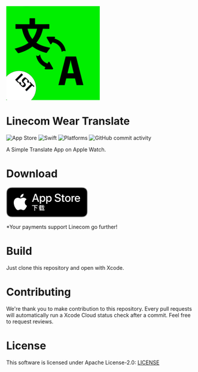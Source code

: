 <img src="./Linecom Wear Translate Watch App/Assets.xcassets/abouticon.imageset/未标题-1.png" align="center" height="250" width="250" />

# Linecom Wear Translate
![App Store](https://img.shields.io/badge/App_Store-05a3ec?style=flat-square&logo=app-store&logoColor=white)
![Swift](https://img.shields.io/badge/Swift-5.9-ef503d?style=flat-square)
![Platforms](https://img.shields.io/badge/Platforms-watchOS-004e9a?style=flat-square)
![GitHub commit activity](https://img.shields.io/github/commit-activity/m/Linecom-Software-Technologies/Linecom-Wear-Translate?style=flat-square)

A Simple Translate App on Apple Watch.
# Download
[![App Store](./README_resources/App_Store.svg)](https://apps.apple.com/cn/app/澪空软件腕表翻译/id6478855138)

*Your payments support Linecom go further!
# Build
Just clone this repository and open with Xcode.
# Contributing
We're thank you to make contribution to this repository. Every pull requests will automatically run a Xcode Cloud status check after a commit. Feel free to request reviews.
# License
This software is licensed under Apache License-2.0: [LICENSE](./LICENSE)
